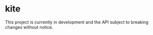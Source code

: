 # kite

This project is currently in development and the API subject to breaking changes without notice.
